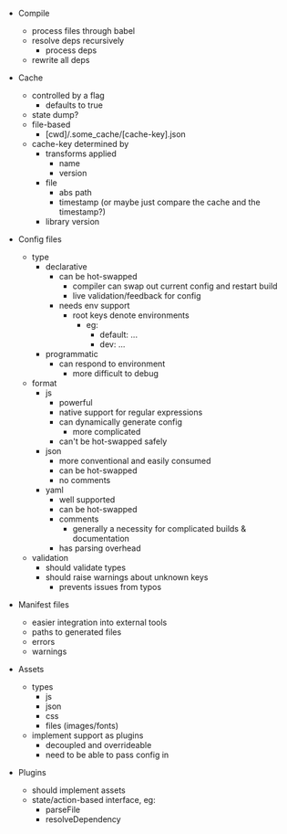 - Compile
  - process files through babel
  - resolve deps recursively
    - process deps
  - rewrite all deps

- Cache
  - controlled by a flag
    - defaults to true
  - state dump?
  - file-based
    - [cwd]/.some_cache/[cache-key].json
  - cache-key determined by
    - transforms applied
      - name
      - version
    - file
      - abs path
      - timestamp (or maybe just compare the cache and the timestamp?)
    - library version

- Config files
  - type
    - declarative
      - can be hot-swapped
        - compiler can swap out current config and restart build
        - live validation/feedback for config
      - needs env support
        - root keys denote environments
          - eg:
            - default:
              ...
            - dev:
              ...
    - programmatic
      - can respond to environment
        - more difficult to debug
  - format
    - js
      - powerful
      - native support for regular expressions
      - can dynamically generate config
        - more complicated
      - can't be hot-swapped safely
    - json
      - more conventional and easily consumed
      - can be hot-swapped
      - no comments
    - yaml
      - well supported
      - can be hot-swapped
      - comments
        - generally a necessity for complicated builds & documentation
      - has parsing overhead
  - validation
    - should validate types
    - should raise warnings about unknown keys
      - prevents issues from typos

- Manifest files
  - easier integration into external tools
  - paths to generated files
  - errors
  - warnings

- Assets
  - types
    - js
    - json
    - css
    - files (images/fonts)
  - implement support as plugins
    - decoupled and overrideable
    - need to be able to pass config in

- Plugins
  - should implement assets
  - state/action-based interface, eg:
    - parseFile
    - resolveDependency